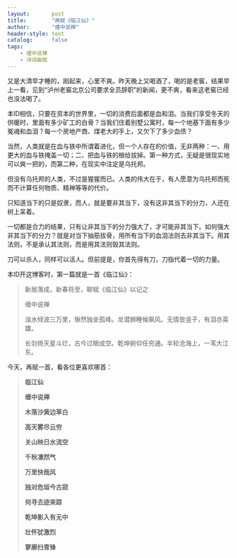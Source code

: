 ```yaml
---
layout:       post
title:        "再赋《临江仙》"
author:       "缠中说禅"
header-style: text
catalog:      false
tags:
    - 缠中说禅
    - 诗词曲赋
---
```


又是大清早才睡的，刚起来，心里不爽。昨天晚上又喝酒了，喝的是老窖，结果早上一看，见到“泸州老窖北京公司要求全员辞职”的新闻，更不爽，看来这老窖已经也没法喝了。



本ID相信，只要在资本的世界里，一切的消费后面都是血和泪。当我们享受冬天的供暖时，里面有多少矿工的白骨？当我们住着别墅公寓时，每一个地基下面有多少冤魂和血泪？每一个房地产商、煤老大的手上，又欠下了多少血债？



当然，人类就是在血与铁中所谓着进化，但一个人存在的价值，无非两种：一、用更大的血与铁掩盖一切；二、把血与铁的根给拔掉。第一种方式，无疑是很现实地可以爽一把的，而第二种，在现实中注定是乌托邦。



但没有乌托邦的人类，不过是猩猩而已。人类的伟大在于，有人愿意为乌托邦而死而不计算任何物质、精神等等的代价。



只知道当下的只是奴隶，而人，就是要非其当下，没有这非其当下的分力，人还在树上呆着。



一切都是合力的结果，只有让非其当下的分力强大了，才可能非其当下。如何强大非其当下的分力？就是对当下抽筋拔骨，用所有当下的血泪法则去非其当下。用其法则，不是承认其法则，而是用其法则毁其法则。



刀可以杀人，同样可以活人。但前提是，你首先得有刀，刀指代着一切的力量。



本ID开这博客时，第一篇就是一首《临江仙》：



> 新居落成，新春将至，聊赋《临江仙》以记之
>
> 
>
> 缠中说禅
>
> 
>
> 浊水倾波三万里，愀然独坐孤峰。龙潜狮睡候飙风。无情皆竖子，有泪亦英雄。
>
> 
>
> 长剑倚天星斗烂，古今过眼成空。乾坤俯仰任穷通。半轮沧海上，一苇大江东。



今天，再赋一首，看各位更喜欢哪首：



> **临江仙**
>
> 
>
> **缠中说禅**
>
> 
>
> **木落沙黄边草白**
>
> **高天雾尽云穷**
>
> **关山映日水流空**
>
> **千秋凛然气**
>
> **万里快哉风**
>
> 
>
> **独对危垣今古寂**
>
> **何寻去迹来踪**
>
> **乾坤影入有无中**
>
> **壮怀犹激烈**
>
> **寥廓扫青锋**

